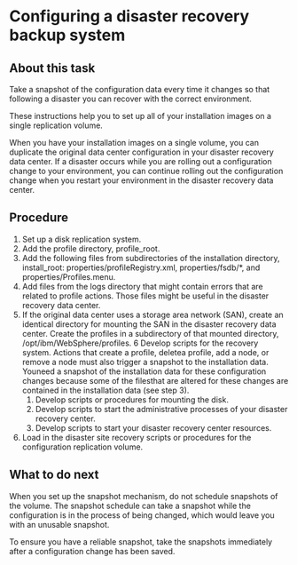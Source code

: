 # Configuring a disaster recovery backup system

## About this task

Take a snapshot of the configuration data every time it changes so that following a disaster you
can recover with the correct environment.

These instructions help you to set up all of your installation images on a single replication
volume.

When you have your installation images on a single volume, you can duplicate the original data
center configuration in your disaster recovery data center. If a disaster occurs while you are
rolling out a configuration change to your environment, you can continue rolling out the
configuration change when you restart your environment in the disaster recovery data center.

## Procedure

1. Set up a disk replication system.
2. Add the profile directory, profile\_root.
3. Add the following files from subdirectories of the installation directory,
install\_root: properties/profileRegistry.xml,
properties/fsdb/*, and properties/Profiles.menu.
4. Add files from the logs directory that might contain errors that are related to profile
actions. Those files might be useful in the disaster recovery data center.
5. If the original data center uses a storage area network (SAN), create an identical
directory for mounting the SAN in the disaster recovery data center. Create the profiles in a
subdirectory of that mounted directory, /opt/ibm/WebSphere/profiles.
6 Develop scripts for the recovery system. Actions that create a profile, deletea profile, add a node, or remove a node must also trigger a snapshot to the installation data. Youneed a snapshot of the installation data for these configuration changes because some of the filesthat are altered for these changes are contained in the installation data (see step 3).
    1. Develop scripts or procedures for mounting the disk.
    2. Develop scripts to start the administrative processes of your disaster recovery
center.
    3. Develop scripts to start your disaster recovery center resources.
7. Load in the disaster site recovery scripts or procedures for the configuration
replication volume.

## What to do next

When you
set up the snapshot mechanism, do not schedule snapshots of the volume. The snapshot schedule can
take a snapshot while the configuration is in the process of being changed, which would leave you
with an unusable snapshot.

To ensure you have a reliable snapshot, take the snapshots
immediately after a configuration change has been saved.